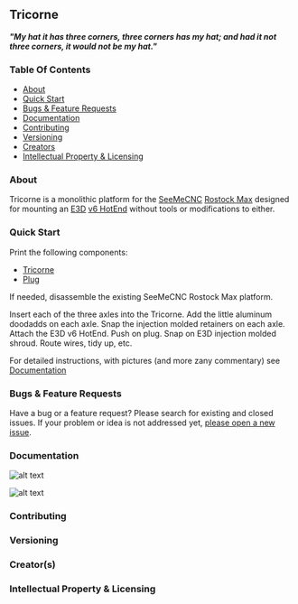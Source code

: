 ## Tricorne

**_"My hat it has three corners, three corners has my hat; and had it not three corners, it would not be my hat."_**

### Table Of Contents

- [About](#about)
- [Quick Start](#quick-start)
- [Bugs & Feature Requests](#bugs-&-feature-requests)
- [Documentation](#documentation)
- [Contributing](#contributing)
- [Versioning](#versioning)
- [Creators](#creators)
- [Intellectual Property & Licensing](#intellectual-propery-&-licensing)

### About

Tricorne is a monolithic platform for the [SeeMeCNC](http://seemecnc.com) [Rostock Max](http://seemecnc.com/products/rostock-max-complete-kit) designed for mounting an [E3D](http://e3d-online.com) [v6 HotEnd](http://e3d-online.com/E3D-v6) without tools or modifications to either.

### Quick Start

Print the following components:

- [Tricorne](https://github.com/justinmeyer77/Tricorne/blob/master/Tricorne/Tricorne.stl)
- [Plug](https://github.com/justinmeyer77/Tricorne/blob/master/Tricorne/Plug.stl)

If needed, disassemble the existing SeeMeCNC Rostock Max platform.

Insert each of the three axles into the Tricorne.  Add the little aluminum doodadds on each axle.  Snap the injection molded retainers on each axle.  Attach the E3D v6 HotEnd.  Push on plug.  Snap on E3D injection molded shroud.  Route wires, tidy up, etc.

For detailed instructions, with pictures (and more zany commentary) see [Documentation](#documentation)

### Bugs & Feature Requests

Have a bug or a feature request? Please search for existing and closed issues. If your problem or idea is not addressed yet, [please open a new issue](https://github.com/justinmeyer77/Tricorne/issues/new).

### Documentation

![alt text](https://github.com/justinmeyer77/Tricorne/blob/master/Images/OEM%20Components.jpg "Logo Title Text 1")

![alt text](https://github.com/justinmeyer77/Tricorne/blob/master/Images/OEM%20Goove.jpg "Logo Title Text 1")


### Contributing

### Versioning

### Creator(s)

### Intellectual Property & Licensing
